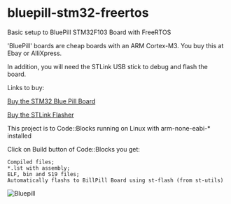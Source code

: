 # bluepill-stm32-freertos
Basic setup to BluePill STM32F103 Board with FreeRTOS

'BluePill' boards are cheap boards with an ARM Cortex-M3. You buy this at Ebay or AlliXpress. 

In addition, you will need the STLink USB stick to debug and flash the board. 
        
Links to buy:

[Buy the STM32 Blue Pill Board](http://s.click.aliexpress.com/e/iQBeubQ)

[Buy the STLink Flasher](http://s.click.aliexpress.com/e/qr7uBYf)


This project is to Code::Blocks running on Linux with arm-none-eabi-* installed

   Click on Build button of Code::Blocks you get:

    Compiled files;
    *.lst with assembly;
    ELF, bin and S19 files;
    Automatically flashs to BillPill Board using st-flash (from st-utils)
   
 ![Bluepill](http://wiki.stm32duino.com/images/a/ae/Bluepillpinout.gif)
